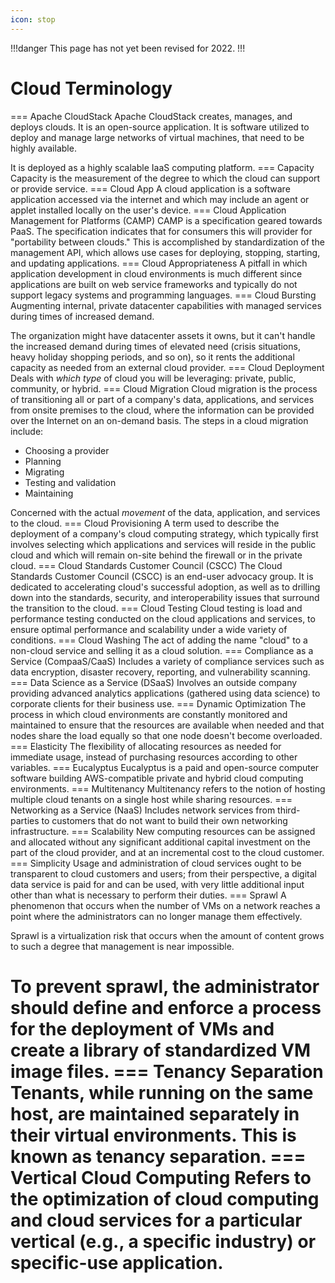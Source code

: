 ```yaml
---
icon: stop
---
```


!!!danger
This page has not yet been revised for 2022.
!!!

# Cloud Terminology

=== Apache CloudStack
Apache CloudStack creates, manages, and deploys clouds. It is an open-source application. It is software utilized to deploy and manage large networks of virtual machines, that need to be highly available.

It is deployed as a highly scalable IaaS computing platform.
=== Capacity
Capacity is the measurement of the degree to which the cloud can support or provide service.
=== Cloud App
A cloud application is a software application accessed via the internet and which may include an agent or applet installed locally on the user's device.
=== Cloud Application Management for Platforms (CAMP)
CAMP is a specification geared towards PaaS. The specification indicates that for consumers this will provider for "portability between clouds." This is accomplished by standardization of the management API, which allows use cases for deploying, stopping, starting, and updating applications.
=== Cloud Appropriateness
A pitfall in which application development in cloud environments is much different since applications are built on web service frameworks and typically do not support legacy systems and programming languages.
=== Cloud Bursting
Augmenting internal, private datacenter capabilities with managed services during times of increased demand.

The organization might have datacenter assets it owns, but it can't handle the increased demand during times of elevated need (crisis situations, heavy holiday shopping periods, and so on), so it rents the additional capacity as needed from an external cloud provider.
=== Cloud Deployment
Deals with *which type* of cloud you will be leveraging: private, public, community, or hybrid.
=== Cloud Migration
Cloud migration is the process of transitioning all or part of a company's data, applications, and services from onsite premises to the cloud, where the information can be provided over the Internet on an on-demand basis. The steps in a cloud migration include:

- Choosing a provider
- Planning
- Migrating
- Testing and validation
- Maintaining

Concerned with the actual *movement* of the data, application, and services to the cloud.
=== Cloud Provisioning
A term used to describe the deployment of a company's cloud computing strategy, which typically first involves selecting which applications and services will reside in the public cloud and which will remain on-site behind the firewall or in the private cloud.
=== Cloud Standards Customer Council (CSCC)
The Cloud Standards Customer Council (CSCC) is an end-user advocacy group. It is dedicated to accelerating cloud's successful adoption, as well as to drilling down into the standards, security, and interoperability issues that surround the transition to the cloud.
=== Cloud Testing
Cloud testing is load and performance testing conducted on the cloud applications and services, to ensure optimal performance and scalability under a wide variety of conditions.
=== Cloud Washing
The act of adding the name "cloud" to a non-cloud service and selling it as a cloud solution.
=== Compliance as a Service (CompaaS/CaaS)
Includes a variety of compliance services such as data encryption, disaster recovery, reporting, and vulnerability scanning.
=== Data Science as a Service (DSaaS)
Involves an outside company providing advanced analytics applications (gathered using data science) to corporate clients for their business use.
=== Dynamic Optimization
The process in which cloud environments are constantly monitored and maintained to ensure that the resources are available when needed and that nodes share the load equally so that one node doesn't become overloaded.
=== Elasticity
The flexibility of allocating resources as needed for immediate usage, instead of purchasing resources according to other variables.
=== Eucalyptus
Eucalyptus is a paid and open-source computer software building AWS-compatible private and hybrid cloud computing environments.
=== Multitenancy
Multitenancy refers to the notion of hosting multiple cloud tenants on a single host while sharing resources.
=== Networking as a Service (NaaS)
Includes network services from third-parties to customers that do not want to build their own networking infrastructure.
=== Scalability
New computing resources can be assigned and allocated without any significant additional capital investment on the part of the cloud provider, and at an incremental cost to the cloud customer.
=== Simplicity
Usage and administration of cloud services ought to be transparent to cloud customers and users; from their perspective, a digital data service is paid for and can be used, with very little additional input other than what is necessary to perform their duties.
=== Sprawl
A phenomenon that occurs when the number of VMs on a network reaches a point where the administrators can no longer manage them effectively.

Sprawl is a virtualization risk that occurs when the amount of content grows to such a degree that management is near impossible.

To prevent sprawl, the administrator should define and enforce a process for the deployment of VMs and create a library of standardized VM image files.
=== Tenancy Separation
Tenants, while running on the same host, are maintained separately in their virtual environments. This is known as tenancy separation.
=== Vertical Cloud Computing
Refers to the optimization of cloud computing and cloud services for a particular vertical (e.g., a specific industry) or specific-use application.
===

